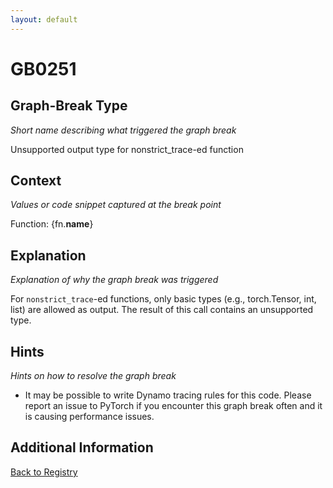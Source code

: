```yaml
---
layout: default
---
```

# GB0251

## Graph-Break Type
*Short name describing what triggered the graph break*

Unsupported output type for nonstrict_trace-ed function

## Context
*Values or code snippet captured at the break point*

Function: {fn.__name__}

## Explanation
*Explanation of why the graph break was triggered*

For `nonstrict_trace`-ed functions, only basic types (e.g., torch.Tensor, int, list) are allowed as output. The result of this call contains an unsupported type.

## Hints
*Hints on how to resolve the graph break*

- It may be possible to write Dynamo tracing rules for this code. Please report an issue to PyTorch if you encounter this graph break often and it is causing performance issues.


## Additional Information

<!-- ADDITIONAL INFORMATION START - Add custom information below this line -->

<!-- ADDITIONAL INFORMATION END -->

[Back to Registry](../index.html)
